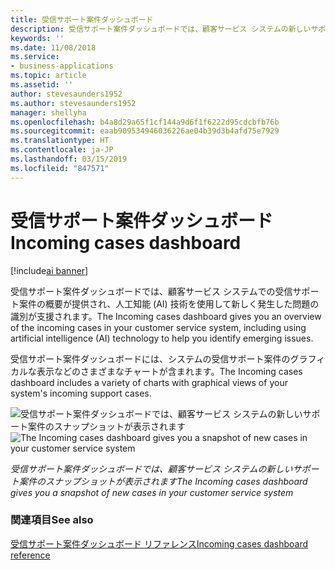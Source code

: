 ```yaml
---
title: 受信サポート案件ダッシュボード
description: 受信サポート案件ダッシュボードでは、顧客サービス システムの新しいサポート案件のスナップショットが表示されます。
keywords: ''
ms.date: 11/08/2018
ms.service:
- business-applications
ms.topic: article
ms.assetid: ''
author: stevesaunders1952
ms.author: stevesaunders1952
manager: shellyha
ms.openlocfilehash: b4a8d29a65f1cf144a9d6f1f6222d95cdcbfb76b
ms.sourcegitcommit: eaab909534946036226ae04b39d3b4afd75e7929
ms.translationtype: HT
ms.contentlocale: ja-JP
ms.lasthandoff: 03/15/2019
ms.locfileid: "847571"
---
```

# <a name="incoming-cases-dashboard"></a><span data-ttu-id="9ce1d-103">受信サポート案件ダッシュボード</span><span class="sxs-lookup"><span data-stu-id="9ce1d-103">Incoming cases dashboard</span></span>

[!include[ai banner](../includes/ai.md)] 

<span data-ttu-id="9ce1d-104">受信サポート案件ダッシュボードでは、顧客サービス システムでの受信サポート案件の概要が提供され、人工知能 (AI) 技術を使用して新しく発生した問題の識別が支援されます。</span><span class="sxs-lookup"><span data-stu-id="9ce1d-104">The Incoming cases dashboard gives you an overview of the incoming cases in your customer service system, including using artificial intelligence (AI) technology to help you identify emerging issues.</span></span>

<span data-ttu-id="9ce1d-105">受信サポート案件ダッシュボードには、システムの受信サポート案件のグラフィカルな表示などのさまざまなチャートが含まれます。</span><span class="sxs-lookup"><span data-stu-id="9ce1d-105">The Incoming cases dashboard includes a variety of charts with graphical views of your system's incoming support cases.</span></span> 

<span data-ttu-id="9ce1d-106">![受信サポート案件ダッシュボードでは、顧客サービス システムの新しいサポート案件のスナップショットが表示されます](media/incoming-cases-dashboard.png "受信サポート案件ダッシュボードでは、顧客サービス システムの新しいサポート案件のスナップショットが表示されます")</span><span class="sxs-lookup"><span data-stu-id="9ce1d-106">![The Incoming cases dashboard gives you a snapshot of new cases in your customer service system](media/incoming-cases-dashboard.png "The Incoming cases dashboard gives you a snapshot of new cases in your customer service system")</span></span>

<span data-ttu-id="9ce1d-107">*受信サポート案件ダッシュボードでは、顧客サービス システムの新しいサポート案件のスナップショットが表示されます*</span><span class="sxs-lookup"><span data-stu-id="9ce1d-107">*The Incoming cases dashboard gives you a snapshot of new cases in your customer service system*</span></span>

### <a name="see-also"></a><span data-ttu-id="9ce1d-108">関連項目</span><span class="sxs-lookup"><span data-stu-id="9ce1d-108">See also</span></span>
[<span data-ttu-id="9ce1d-109">受信サポート案件ダッシュボード リファレンス</span><span class="sxs-lookup"><span data-stu-id="9ce1d-109">Incoming cases dashboard reference</span></span>](https://docs.microsoft.com/dynamics365/ai/customer-service-insights/dashboard-incoming-cases)

